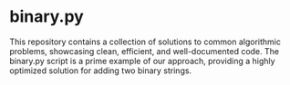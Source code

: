 # binary.py
This repository contains a collection of solutions to common algorithmic problems, showcasing clean, efficient, and well-documented code. The binary.py script is a prime example of our approach, providing a highly optimized solution for adding two binary strings.
